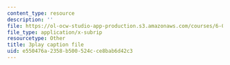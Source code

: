 ```yaml
---
content_type: resource
description: ''
file: https://ol-ocw-studio-app-production.s3.amazonaws.com/courses/6-046j-design-and-analysis-of-algorithms-spring-2015/e550476a2358b500524cce8bab6d42c3_3MpzavN3Mco.srt
file_type: application/x-subrip
resourcetype: Other
title: 3play caption file
uid: e550476a-2358-b500-524c-ce8bab6d42c3
---
```

